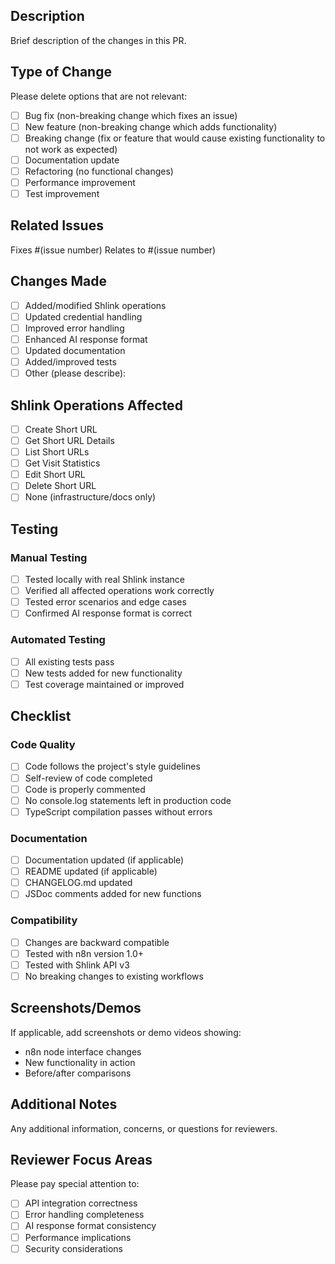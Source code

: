 ## Description

Brief description of the changes in this PR.

## Type of Change

Please delete options that are not relevant:

- [ ] Bug fix (non-breaking change which fixes an issue)
- [ ] New feature (non-breaking change which adds functionality) 
- [ ] Breaking change (fix or feature that would cause existing functionality to not work as expected)
- [ ] Documentation update
- [ ] Refactoring (no functional changes)
- [ ] Performance improvement
- [ ] Test improvement

## Related Issues

Fixes #(issue number)
Relates to #(issue number)

## Changes Made

- [ ] Added/modified Shlink operations
- [ ] Updated credential handling
- [ ] Improved error handling
- [ ] Enhanced AI response format
- [ ] Updated documentation
- [ ] Added/improved tests
- [ ] Other (please describe):

## Shlink Operations Affected

- [ ] Create Short URL
- [ ] Get Short URL Details  
- [ ] List Short URLs
- [ ] Get Visit Statistics
- [ ] Edit Short URL
- [ ] Delete Short URL
- [ ] None (infrastructure/docs only)

## Testing

### Manual Testing
- [ ] Tested locally with real Shlink instance
- [ ] Verified all affected operations work correctly
- [ ] Tested error scenarios and edge cases
- [ ] Confirmed AI response format is correct

### Automated Testing
- [ ] All existing tests pass
- [ ] New tests added for new functionality
- [ ] Test coverage maintained or improved

## Checklist

### Code Quality
- [ ] Code follows the project's style guidelines
- [ ] Self-review of code completed
- [ ] Code is properly commented
- [ ] No console.log statements left in production code
- [ ] TypeScript compilation passes without errors

### Documentation
- [ ] Documentation updated (if applicable)
- [ ] README updated (if applicable)
- [ ] CHANGELOG.md updated
- [ ] JSDoc comments added for new functions

### Compatibility
- [ ] Changes are backward compatible
- [ ] Tested with n8n version 1.0+
- [ ] Tested with Shlink API v3
- [ ] No breaking changes to existing workflows

## Screenshots/Demos

If applicable, add screenshots or demo videos showing:
- n8n node interface changes
- New functionality in action
- Before/after comparisons

## Additional Notes

Any additional information, concerns, or questions for reviewers.

## Reviewer Focus Areas

Please pay special attention to:
- [ ] API integration correctness
- [ ] Error handling completeness
- [ ] AI response format consistency
- [ ] Performance implications
- [ ] Security considerations